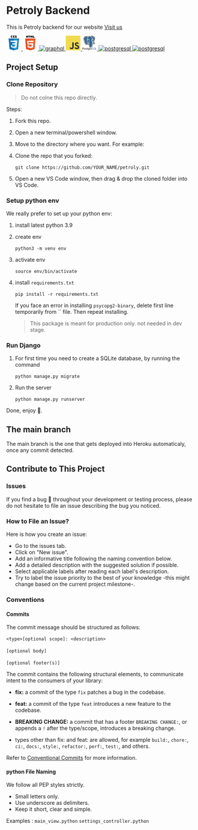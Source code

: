 # Petroly Backend

This is Petroly backend for our website [Visit us](https://petroly.co)
<!-- TODO: ADD TOOL ICONS -->
<p align="left">
    <a href="https://www.w3schools.com/css/" target="_blank" rel="noreferrer">
        <img src="https://raw.githubusercontent.com/devicons/devicon/master/icons/css3/css3-original-wordmark.svg" alt="css3" width="40" height="40" />
    </a>
    <a href="https://www.w3.org/html/" target="_blank" rel="noreferrer">
        <img src="https://raw.githubusercontent.com/devicons/devicon/master/icons/html5/html5-original-wordmark.svg" alt="html5" width="40" height="40" />
    </a>
    <a href="https://graphql.org" target="_blank" rel="noreferrer">
        <img src="https://www.vectorlogo.zone/logos/graphql/graphql-icon.svg" alt="graphql" width="40" height="40" />
    </a>
    <a href="https://developer.mozilla.org/en-US/docs/Web/JavaScript" target="_blank" rel="noreferrer">
        <img src="https://raw.githubusercontent.com/devicons/devicon/master/icons/javascript/javascript-original.svg" alt="javascript" width="40" height="40" />
    </a>
    <a href="https://www.postgresql.org" target="_blank" rel="noreferrer">
        <img src="https://raw.githubusercontent.com/devicons/devicon/master/icons/postgresql/postgresql-original-wordmark.svg" alt="postgresql" width="40" height="40" />
    </a>
    <a href="https://www.heroku.com" target="_blank" rel="noreferrer">
        <img src="https://brand.heroku.com/static/media/heroku-logo-solid.ab0c1b46.svg" alt="postgresql" width="40" height="40" />
    </a>
    <a href="https://www.djangoproject.com" target="_blank" rel="noreferrer">
        <img src="https://static.djangoproject.com/img/logos/django-logo-negative.png" alt="postgresql" height="40" />
    </a>
</p>

## Project Setup

### Clone Repository

> Do not colne this repo directly.

Steps:

1) Fork this repo.
2) Open a new terminal/powershell window.
3) Move to the directory where you want. For example:
4) Clone the repo that you forked:

   ```shell
   git clone https://github.com/YOUR_NAME/petroly.git
   ```

5) Open a new VS Code window, then drag & drop the cloned folder into VS Code.

### Setup python env

We really prefer to set up your python env:

1) install latest python 3.9
2) create env

   ```shell
   python3 -m venv env
   ```

3) activate env

   ```shell
   source env/bin/activate
   ```

4) install `requirements.txt`

   ```shell
   pip install -r requirements.txt
   ```

   If you face an error in installing `psycopg2-binary`, delete first line temporarily
   from `` file. Then repeat installing.
   > This package is meant for production only. not needed in dev stage.

### Run Django

1) For first time you need to create a SQLite database, by running the command

   ```shell
   python manage.py migrate
   ```

2) Run the server

   ```shell
   python manage.py runserver
   ```

Done, enjoy 🤩.

## The main branch

The main branch is the one that gets deployed into Heroku automaticaly,
once any commit detected.

## Contribute to This Project

### Issues

If you find a bug 🐞 throughout your development or testing process,
please do not hesitate to file an issue describing the bug you noticed.

### How to File an Issue?

Here is how you create an issue:

- Go to the issues tab.
- Click on "New issue".
- Add an informative title following the naming convention below.
- Add a detailed description with the suggested solution if possible.
- Select applicable labels after reading each label's description.
- Try to label the issue priority to the best of your knowledge -this might change based on the current project milestone-.

### Conventions

#### Commits

The commit message should be structured as follows:

```git
<type>[optional scope]: <description>

[optional body]

[optional footer(s)]
```

The commit contains the following structural elements, to communicate intent to the consumers of your library:

- **fix:** a commit of the type `fix` patches a bug in the codebase.

- **feat:** a commit of the type `feat` introduces a new feature to the codebase.

- **BREAKING CHANGE:** a commit that has a footer `BREAKING CHANGE:`, or appends a `!` after the type/scope, introduces a breaking change.

- types other than fix: and feat: are allowed, for example `build:`, `chore:`, `ci:`, `docs:`, `style:`, `refactor:`, `perf:`, `test:`, and others.

Refer to [Conventional Commits](https://www.conventionalcommits.org/en/v1.0.0/) for more information.

#### python File Naming

We follow all PEP styles strictly.

- Small letters only.
- Use underscore as delimiters.
- Keep it short, clear and simple.

Examples :
`main_view.python`
`settings_controller.python`
